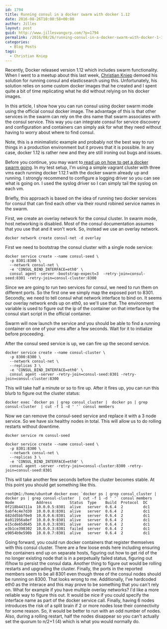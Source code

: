 ```yaml
---
id: 1794
title: Running consul in a docker swarm with docker 1.12
date: 2016-08-26T10:00:58+00:00
author: Jilles
layout: post
guid: http://www.jillesvangurp.com/?p=1794
permalink: /2016/08/26/running-consul-in-a-docker-swarm-with-docker-1-12/
categories:
  - Blog Posts
tags:
  - Christian Kniep
---
```

Recently, Docker released version 1.12 which includes swarm functionality. When I went to a meetup about this last week, [Christian Kniep](http://qnib.org/2016/08/17/consul-es-kopf-service/) demoed his solution for running consul and elasticsearch using this. Unfortunately, his solution relies on some custom docker images that he created and I spent quite a bit of time replicating what he did without relying on his docker images. 

In this article, I show how you can run consul using docker swarm mode using the official consul docker image. The advantage of this is that other services in the swarm can rely on the dns name that swarm associates with the consul service. This way you can integrate consul for service discovery and configuration and containers can simply ask for what they need without having to worry about where to find consul.

Note, this is a minimalistic example and probably not the best way to run things in a production environment but it proves that it is possible. In any case, docker 1.12 is rather new and they are still ironing out bugs and issues.

Before you continue, you may want to[ read up on how to get a docker swarm going](https://docs.docker.com/engine/swarm/swarm-tutorial/). In my test setup, I'm using a simple vagrant cluster with three vms each running docker 1.12.1 with the docker swarm already up and running. I strongly recommend to configure a logging driver so you can see what is going on. I used the syslog driver so I can simply tail the syslog on each vm.

Briefly, this approach is based on the idea of running two docker services for consul that can find each other via their round robined service names in the swarm. 

First, we create an overlay network for the consul cluster. In swarm mode, host networking is disabled. Most of the consul documentation assumes that you use that and it won't work. So, instead we use an overlay network.

```
docker network create consul-net -d overlay
```

First we need to bootstrap the consul cluster with a single node service:

```
docker service create --name consul-seed \
  -p 8301:8300 \
  --network consul-net \
  -e 'CONSUL_BIND_INTERFACE=eth0' \
  consul agent -server -bootstrap-expect=3  -retry-join=consul-seed:8301 -retry-join=consul-cluster:8300
```

Since we are going to run two services for consul, we need to run them on different ports. So the first one we simply map the exposed port to 8301. Secondly, we need to tell consul what network interface to bind on. It seems our overlay network ends up on eth0, so we'll use that. The environment variable is used to figure out the ip of the container on that interface by the consul start script in the official container.

Swarm will now launch the service and you should be able to find a running container on one of your vms after a few seconds. Wait for it to initialize before proceeding.

After the consul seed service is up, we can fire up the second service.

```
docker service create --name consul-cluster \
  -p 8300:8300 \
  --network consul-net \
  --replicas 3 \
  -e 'CONSUL_BIND_INTERFACE=eth0' \
  consul agent -server -retry-join=consul-seed:8301 -retry-join=consul-cluster:8300 
```

This will take half a minute or so to fire up. After it fires up, you can run this blurb to figure out the cluster status:

```
docker exec `docker ps | grep consul_cluster |  docker ps | grep consul-cluster  | cut -f 1 -d ' '` consul members
```

Now we can remove the consul-seed service and replace it with a 3 node service. So we have six healthy nodes in total. This will allow us to do rolling restarts without downtime.

```
docker service rm consul-seed

docker service create --name consul-seed \
  -p 8301:8300 \
  --network consul-net \
  --replicas 3 \
  -e 'CONSUL_BIND_INTERFACE=eth0' \
  consul agent -server -retry-join=consul-cluster:8300 -retry-join=consul-seed:8301
```

This will take another few seconds before the cluster becomes stable. At this point you should get something like this.  
```
root@m1:/home/ubuntu# docker exec `docker ps | grep consul_cluster |  docker ps | grep consul-cluster  | cut -f 1 -d ' '` consul members
Node          Address        Status  Type    Build  Protocol  DC
0f218b44311a  10.0.0.5:8301  alive   server  0.6.4  2         dc1
5abf4c4e7d30  10.0.0.8:8301  alive   server  0.6.4  2         dc1
682dd5bbf0e0  10.0.0.6:8301  alive   server  0.6.4  2         dc1
8a911956a8ef  10.0.0.9:8301  alive   server  0.6.4  2         dc1
e15cde65d645  10.0.0.3:8301  alive   server  0.6.4  2         dc1
e3b1ce398302  10.0.0.3:8301  failed  server  0.6.4  2         dc1
e9054b9e590b  10.0.0.7:8301  alive   server  0.6.4  2         dc1
```

Going forward, you could run docker containers that register themselves with this consul cluster. There are a few loose ends here including ensuring the containers end up on separate hosts, figuring out how to get rid of the no longer existing node that is in a perpetually failed status, figuring out if/how to persist the consul data. Another thing to figure out would be rolling restarts and upgrading the cluster. Finally, the ports in the reported members seem to be all 8301 even though three of the consul nodes should be running on 8300. That looks wrong to me. Additionally, I've hardcoded eth0 as the interace and this may prove to be something that you can't rely on. What for example if you have multiple overlay networks? I'd like a more reliable way to figure this out. It would be nice if you could specify the interface name as part of the docker service call. Finally, having 6 nodes introduces the risk of a split brain if 2 or more nodes lose their connectivity for some reason. So, it would be better to run with an odd number of nodes. Also, during a rolling restart, half the nodes disappear so you can't actually set the quorum to n/2+1 (4) which is what you would normally do.

